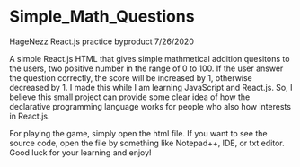 # Simple_Math_Questions
HageNezz
React.js practice byproduct
7/26/2020

A simple React.js HTML that gives simple mathmetical addition quesitons to the users, two positive number in the range of 0 to 100. 
If the user answer the question correctly, the score will be increased by 1, otherwise decreased by 1. 
I made this while I am learning JavaScript and React.js. So, I believe this small project can provide some clear idea of how the
declarative programming language works for people who also how interests in React.js. 

For playing the game, simply open the html file. If you want to see the source code, open the file by something like Notepad++, IDE, or
txt editor. Good luck for your learning and enjoy!

